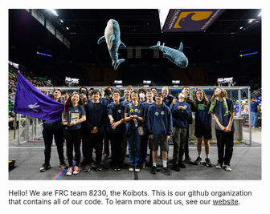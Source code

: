<p align="center">
  <img width="512" height="342" src="profile/assets/team_photo.jpg">
</p>

Hello! We are FRC team 8230, the Koibots. This is our github organization that contains all of our code. To learn more about us, see our [website](https://www.koibots.com/). 

<!--

**Here are some ideas to get you started:**

🙋‍♀️ A short introduction - what is your organization all about?
🌈 Contribution guidelines - how can the community get involved?
👩‍💻 Useful resources - where can the community find your docs? Is there anything else the community should know?
🍿 Fun facts - what does your team eat for breakfast?
🧙 Remember, you can do mighty things with the power of [Markdown](https://docs.github.com/github/writing-on-github/getting-started-with-writing-and-formatting-on-github/basic-writing-and-formatting-syntax)
-->
